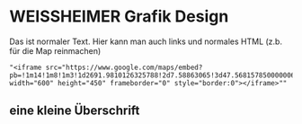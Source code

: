 # WEISSHEIMER Grafik Design

Das ist normaler Text. Hier kann man auch links und normales HTML (z.b. für die Map reinmachen)

	"<iframe src="https://www.google.com/maps/embed?pb=!1m14!1m8!1m3!1d2691.9810126325788!2d7.58863065!3d47.568157850000006!3m2!1i1024!2i768!4f13.1!3m3!1m2!1s0x4791b9a3e1a0fee9%3A0xb2910ba7b5adad15!2sWEISSHEIMER+Grafik+Design!5e0!3m2!1sde!2s!4v1395645576750" width="600" height="450" frameborder="0" style="border:0"></iframe>""


## eine kleine &Uuml;berschrift